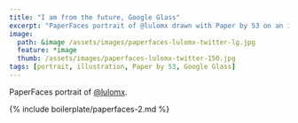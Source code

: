 ```yaml
---
title: "I am from the future, Google Glass"
excerpt: "PaperFaces portrait of @lulomx drawn with Paper by 53 on an iPad."
image: 
  path: &image /assets/images/paperfaces-lulomx-twitter-lg.jpg 
  feature: *image
  thumb: /assets/images/paperfaces-lulomx-twitter-150.jpg
tags: [portrait, illustration, Paper by 53, Google Glass]
---
```


PaperFaces portrait of [@lulomx](http://twitter.com/lulomx).

{% include boilerplate/paperfaces-2.md %}